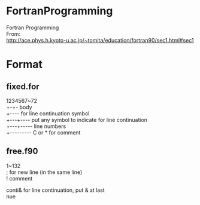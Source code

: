 # FortranProgramming

Fortran Programming  
From:  
  http://ace.phys.h.kyoto-u.ac.jp/~tomita/education/fortran90/sec1.html#sec1

# Format
## fixed.for
1234567~72  
      +-+- body  
     +---- for line continuation symbol  
 +---+---- put any symbol to indicate for line continuation  
+---+----- line numbers  
+--------- C or * for comment  

## free.f90
1~132  
; for new line (in the same line)  
! comment  
  
conti& for line continuation, put & at last  
nue   

